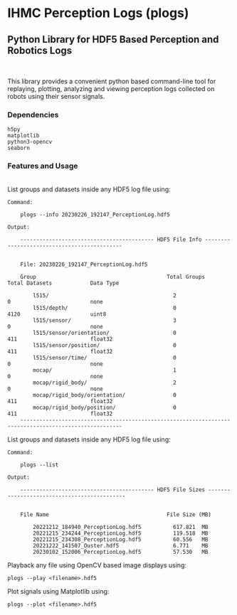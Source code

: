 # IHMC Perception Logs (plogs)

## Python Library for HDF5 Based Perception and Robotics Logs

<br>

This library provides a convenient python based command-line tool for replaying, plotting, analyzing and viewing perception logs collected on robots using their sensor signals. 

### Dependencies
    h5py
    matplotlib
    python3-opencv
    seaborn

### Features and Usage

<br>
List groups and datasets inside any HDF5 log file using:

    Command:
        
        plogs --info 20230226_192147_PerceptionLog.hdf5

    Output:

        ------------------------------------------ HDF5 File Info --------------------------------------------


        File: 20230226_192147_PerceptionLog.hdf5

        Group                                         Total Groups         Total Datasets            Data Type 

            l515/                                       2                    0                         none      
            l515/depth/                                 0                    4120                      uint8     
            l515/sensor/                                3                    0                         none      
            l515/sensor/orientation/                    0                    411                       float32   
            l515/sensor/position/                       0                    411                       float32   
            l515/sensor/time/                           0                    0                         none      
            mocap/                                      1                    0                         none      
            mocap/rigid_body/                           2                    0                         none      
            mocap/rigid_body/orientation/               0                    411                       float32   
            mocap/rigid_body/position/                  0                    411                       float32   
        ------------------------------------------------------------------------------------------------------


List groups and datasets inside any HDF5 log file using:

    Command:
    
        plogs --list

    Output:

        ------------------------------------------ HDF5 File Sizes --------------------------------------------


        File Name                                     File Size (MB)      

            20221212_184940_PerceptionLog.hdf5          617.821  MB
            20221215_234244_PerceptionLog.hdf5          119.518  MB
            20221215_234308_PerceptionLog.hdf5          60.556   MB
            20221222_141507_Ouster.hdf5                 6.771    MB
            20230102_152006_PerceptionLog.hdf5          57.530   MB

Playback any file using OpenCV based image displays using:

    plogs --play <filename>.hdf5


Plot signals using Matplotlib using: 

    plogs --plot <filename>.hdf5

